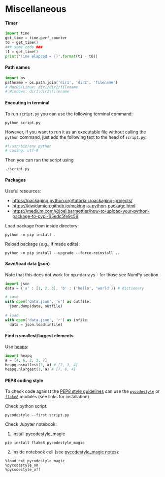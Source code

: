# Miscellaneous

#### Timer

```python
import time
get_time = time.perf_counter
t0 = get_time()
### some code ###
t1 = get_time()
print('Time elapsed = {}'.format(t1 - t0))
```

#### Path names
```python
import os
pathname = os.path.join('dir1', 'dir2', 'filename')
# MacOS/Linux: dir1/dir2/filename
# Windows: dir1\dir2\filename
```

#### Executing in terminal
To run ```script.py``` you can use the following terminal command:
```Shell
python script.py
```
However, if you want to run it as an executable file without calling the ```python``` command, just add the following text to the head of ```script.py```:
```python
#!/usr/bin/env python
# coding: utf-8
```
Then you can run the script using
```Shell
./script.py
```

#### Packages
Useful resources:
- https://packaging.python.org/tutorials/packaging-projects/
- https://kiwidamien.github.io/making-a-python-package.html
- https://medium.com/@joel.barmettler/how-to-upload-your-python-package-to-pypi-65edc5fe9c56

Load package from inside directory:
```Shell
python -m pip install .
```

Reload package (e.g., if made edits):
```Shell
python -m pip install --upgrade --force-reinstall ..
```

#### Save/load data (json)
Note that this does not work for np.ndarrays - for those see NumPy section.
```python
import json
data = {'a' : [1, 2, 3], 'b' : ('hello', 'world')} # dictionary

# save
with open('data.json', 'w') as outfile:
  json.dump(data, outfile)
  
# load
with open('data.json', 'r') as infile:
  data = json.load(infile)
```

#### Find n smallest/largest elements
Use [heaps](https://docs.python.org/3/library/heapq.html):
```python 
import heapq
a = [4, 6, 2, 3, 7]
heapq.nsmallest(3, a) # [2, 3, 4]
heapq.nlargest(3, a) # [7, 6, 4]
```

#### PEP8 coding style
To check code against the [PEP8 style guidelines](https://www.python.org/dev/peps/pep-0008/#blank-lines) can use the [`pycodestyle`](https://pypi.org/project/pycodestyle/) or [`flake8`](https://pypi.org/project/flake8/) modules (see links for installation).

Check python script:
```Shell
pycodestyle --first script.py
```

Check Jupyter notebook:
1. Install pycodestyle_magic
```Shell
pip install flake8 pycodestyle_magic
```
2. Inside notebook cell (see [pycodestyle_magic notes](https://github.com/mattijn/pycodestyle_magic)):
```Jupyter Notebook
%load_ext pycodestyle_magic
%pycodestyle_on
%pycodestyle_off
```
